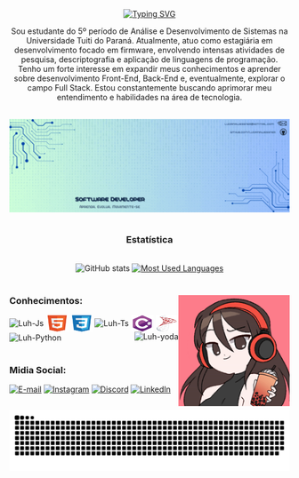 <div align= "center">
  <a href="https://git.io/typing-svg">
    <img src="https://readme-typing-svg.demolab.com?font=Source+Code+Pro&size=15&pause=2000&duration=3000&color=79D9F9&center=true&vCenter=true&random=false&width=435&lines=%F0%9F%8C%90+Seja+bem-vindo%2C++ao+meu+mundinho+virtual!+%F0%9F%96%A5%EF%B8%8F" alt="Typing SVG"/></a>


Sou estudante do 5º período de Análise e Desenvolvimento de Sistemas na Universidade Tuiti do Paraná. Atualmente, atuo como estagiária em desenvolvimento focado em firmware, envolvendo intensas atividades de pesquisa, descriptografia e aplicação de linguagens de programação. Tenho um forte interesse em expandir meus conhecimentos e aprender sobre desenvolvimento Front-End, Back-End e, eventualmente, explorar o campo Full Stack. Estou constantemente buscando aprimorar meu entendimento e habilidades na área de tecnologia.
</div><br>

<img align="center" alt="" src="./src/Banner.gif">

#

<div style="text-align: center;" align="center">
  <h3> Estatística </h3>
  <br>
  <img src="https://github-readme-stats-git-masterrstaa-rickstaa.vercel.app/api?username=Lucianawessner&hide_title=true&show_icons=true&include_all_commits=false&count_private=true&line_height=25&hide=issues&bg_color=000&title_color=79D9F9FF&text_color=FFF&border_radius=3&border_color=79D9F9FF&icon_color=79D9F9FF&theme=jolly" alt="GitHub stats">

  <a href="https://github.com/Lucianawessner">
    <img height="140" src="https://github-readme-stats.vercel.app/api/top-langs/?username=lucianawessner&layout=compact&langs_count=8&theme=slateorange&line_height=10&card_width=290&hide_title=false&count_private=true&show_icons=true&title_color=79D9F9FF&bg_color=000&text_color=8B8B8B&border_radius=3&border_color=79D9F9FF&count_private=true&line_height=25" alt="Most Used Languages"/>
   
  </a>
</div>

#

<img align="right" alt="" height="200px" src="./src/Design .gif">

<h3 align="left">Conhecimentos: </h3>

<div align="left">
  <img align="center" alt="Luh-Js" height="30" width="30" src="https://img.icons8.com/?size=100&id=j9DnICNnlhGk&format=png&color=000000">
  <img align="center" alt="Luh-HTML" height="30" width="40" src="https://raw.githubusercontent.com/devicons/devicon/master/icons/html5/html5-original.svg">
  <img align="center" alt="Luh-CSS" height="30" width="40" src="https://raw.githubusercontent.com/devicons/devicon/master/icons/css3/css3-original.svg">
  <img align="center" alt="Luh-Ts" height="30" width="30" src="https://img.icons8.com/?size=100&id=Xf1sHBmY73hA&format=png&color=000000">
  <img align="center" alt="Luh-Csharp" height="30" width="40" src="https://raw.githubusercontent.com/devicons/devicon/master/icons/csharp/csharp-original.svg">
  <img align="center" alt="Luh-React" height="30" width="40" src="https://raw.githubusercontent.com/devicons/devicon/master/icons/microsoftsqlserver/microsoftsqlserver-original.svg">
  <img align="center" alt="Luh-Python" height="38" width="38" src="https://img.icons8.com/?size=100&id=1BC75jFEBED6&format=png&color=000000">
  <img align="right" alt="Luh-yoda" src="https://discord.com/channels/1250817504989679757/1250820234667884555/1250820614499860742.gif">
</div><br>


<h3 align="left">Midia Social: </h3>

[![E-mail](https://img.shields.io/badge/-Email-000?style=for-the-badge&logo=microsoft-outlook&logoColor=007BFF&color:FFF)](mailto:lucianawessner@hotmail.com)
[![Instagram](https://img.shields.io/badge/-Instagram-000?style=for-the-badge&logo=instagram&logoColor=FF00F6&color:FFF)](https://www.instagram.com/luuh_wes/)
[![Discord](https://img.shields.io/badge/Discord-7289DA?style=for-the-badge&logo=discord&logoColor=white&color=black)](https://discord.com/channels/@_luzinha_a/)
[![LinkedIn](https://img.shields.io/badge/-LinkedIn-000?style=for-the-badge&logo=linkedin&logoColor=0e76a8&color:FFF)](https://www.linkedin.com/in/luciana-wessner-4b6226168//)


##  

  
  <picture align="center">
  <source media="(prefers-color-scheme: dark)" srcset="https://raw.githubusercontent.com/Lucianawessner/Lucianawessner/output/github-contribution-grid-snake-dark.svg">
  <source media="(prefers-color-scheme: light)" srcset="https://raw.githubusercontent.com/Lucianawessner/Lucianawessner/output/github-contribution-grid-snake-dark.svg">
  <img align="center" alt="github contribution grid snake animation" src="https://raw.githubusercontent.com/Lucianawessner/Lucianawessner/output/github-contribution-grid-snake.svg">
  </picture>
